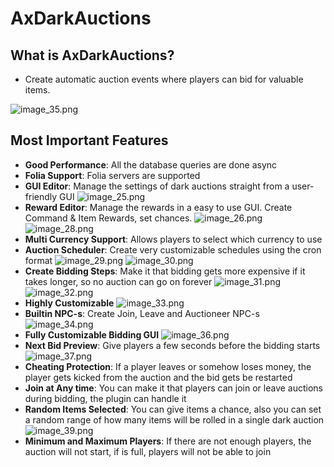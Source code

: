 # AxDarkAuctions

## What is AxDarkAuctions?
- Create automatic auction events where players can bid for valuable items.

![image_35.png](image_35.png)

## Most Important Features
* **Good Performance**: All the database queries are done async
* **Folia Support**: Folia servers are supported
* **GUI Editor**: Manage the settings of dark auctions straight from a user-friendly GUI
![image_25.png](image_25.png)
* **Reward Editor**: Manage the rewards in a easy to use GUI. Create Command & Item Rewards, set chances.
![image_26.png](image_26.png)
  ![image_28.png](image_28.png)
* **Multi Currency Support**: Allows players to select which currency to use
* **Auction Scheduler**: Create very customizable schedules using the cron format
![image_29.png](image_29.png)
![image_30.png](image_30.png)
* **Create Bidding Steps**: Make it that bidding gets more expensive if it takes longer, so no auction can go on forever
![image_31.png](image_31.png)
![image_32.png](image_32.png)
* **Highly Customizable**
![image_33.png](image_33.png)
* **Builtin NPC-s**: Create Join, Leave and Auctioneer NPC-s
![image_34.png](image_34.png)
* **Fully Customizable Bidding GUI**
![image_36.png](image_36.png)
* **Next Bid Preview**: Give players a few seconds before the bidding starts
![image_37.png](image_37.png)
* **Cheating Protection**: If a player leaves or somehow loses money, the player gets kicked from the auction and the bid gets be restarted
* **Join at Any time**: You can make it that players can join or leave auctions during bidding, the plugin can handle it
* **Random Items Selected**: You can give items a chance, also you can set a random range of how many items will be rolled in a single dark auction
![image_39.png](image_39.png)
* **Minimum and Maximum Players**: If there are not enough players, the auction will not start, if is full, players will not be able to join